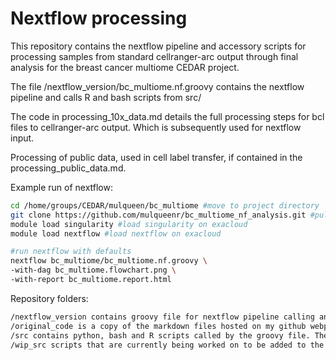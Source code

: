 # Nextflow processing

This repository contains the nextflow pipeline and accessory scripts for processing samples from standard cellranger-arc output through final analysis for the breast cancer multiome CEDAR project. 

The file /nextflow_version/bc_multiome.nf.groovy contains the nextflow pipeline and calls R and bash scripts from src/

The code in processing_10x_data.md details the full processing steps for bcl files to cellranger-arc output. Which is subsequently used for nextflow input.

Processing of public data, used in cell label transfer, if contained in the processing_public_data.md.

Example run of nextflow:
```bash
cd /home/groups/CEDAR/mulqueen/bc_multiome #move to project directory
git clone https://github.com/mulqueenr/bc_multiome_nf_analysis.git #pull github repo
module load singularity #load singularity on exacloud
module load nextflow #load nextflow on exacloud

#run nextflow with defaults
nextflow bc_multiome/bc_multiome.nf.groovy \
-with-dag bc_multiome.flowchart.png \
-with-report bc_multiome.report.html 
```

Repository folders:
```bash
/nextflow_version contains groovy file for nextflow pipeline calling and the environment.yml for conda setup
/original_code is a copy of the markdown files hosted on my github webpage for reference.
/src contains python, bash and R scripts called by the groovy file. These are copied to /home/groups/CEDAR/mulqueen/bc_multiome/src for running on exacloud.
/wip_src scripts that are currently being worked on to be added to the pipeline.
```
